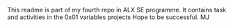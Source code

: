 This readme is part of my fourth repo in ALX SE programme.
It contains task and activities in the 0x01 variables projects
Hope to be successful. MJ